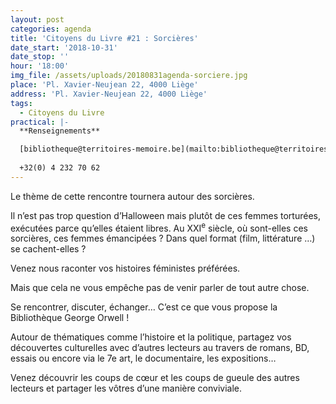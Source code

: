 ```yaml
---
layout: post
categories: agenda
title: 'Citoyens du Livre #21 : Sorcières'
date_start: '2018-10-31'
date_stop: ''
hour: '18:00'
img_file: /assets/uploads/20180831agenda-sorciere.jpg
place: 'Pl. Xavier-Neujean 22, 4000 Liège'
address: 'Pl. Xavier-Neujean 22, 4000 Liège'
tags:
  - Citoyens du Livre
practical: |-
  **Renseignements**  

  [bibliotheque@territoires-memoire.be](mailto:bibliotheque@territoires-memoire.be)
  
  +32(0) 4 232 70 62
---
```

Le thème de cette rencontre tournera autour des sorcières. 

Il n’est pas trop question d’Halloween mais plutôt de ces femmes torturées, exécutées parce qu’elles étaient libres. Au XXI<sup>e</sup> siècle, où sont-elles ces sorcières, ces femmes émancipées ? Dans quel format (film, littérature …) se cachent-elles ?

Venez nous raconter vos histoires féministes préférées.

Mais que cela ne vous empêche pas de venir parler de tout autre chose.

Se rencontrer, discuter, échanger… C’est ce que vous propose la Bibliothèque George Orwell !

Autour de thématiques comme l’histoire et la politique, partagez vos découvertes culturelles avec d’autres lecteurs au travers de romans, BD, essais ou encore via le 7e art, le documentaire, les expositions…

Venez découvrir les coups de cœur et les coups de gueule des autres lecteurs et partager les vôtres d’une manière conviviale.
